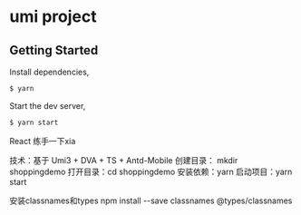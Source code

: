 # umi project

## Getting Started

Install dependencies,

```bash
$ yarn
```

Start the dev server,

```bash
$ yarn start
```

React 练手一下xia

技术：基于 Umi3 + DVA + TS + Antd-Mobile
创建目录： mkdir shoppingdemo
打开目录：cd shoppingdemo
安装依赖：yarn
启动项目：yarn start


安装classnames和types
npm install --save classnames @types/classnames